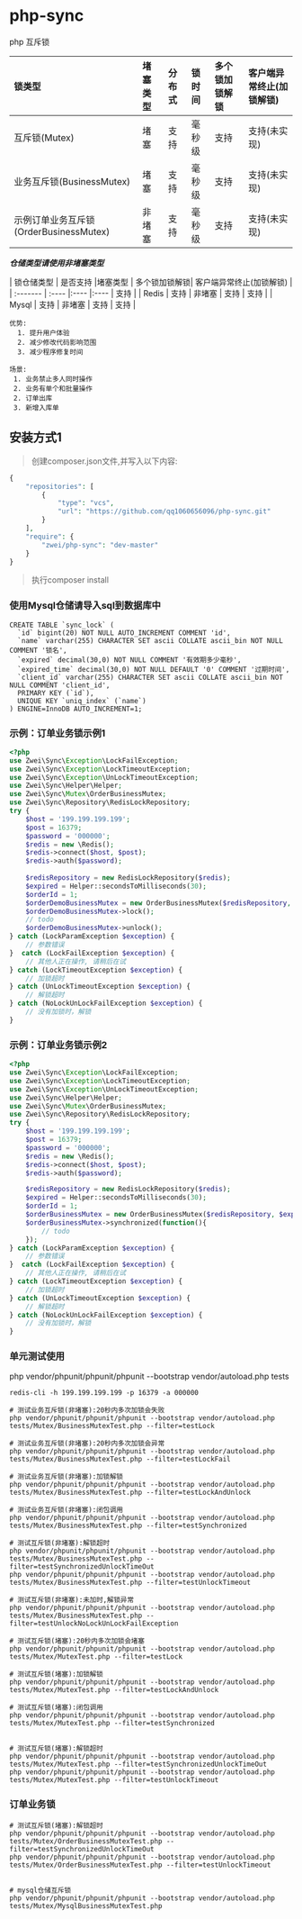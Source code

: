 # php-sync
php 互斥锁

| 锁类型                               | 堵塞类型 | 分布式 | 锁时间  | 多个锁加锁解锁| 客户端异常终止(加锁解锁) |
| :---------------------------------- | :------ | :----  | :---- | :-------------- | :------------------- |
| 互斥锁(Mutex)                        | 堵塞     | 支持  | 毫秒级  | 支持            | 支持(未实现)           |
| 业务互斥锁(BusinessMutex)             | 堵塞    | 支持   | 毫秒级 | 支持             | 支持(未实现)           |
| 示例订单业务互斥锁(OrderBusinessMutex) | 非堵塞   | 支持   | 毫秒级 | 支持            | 支持(未实现)            |

***仓储类型请使用非堵塞类型***

| 锁仓储类型 | 是否支持 |堵塞类型 | 多个锁加锁解锁| 客户端异常终止(加锁解锁) |
| :------- | :----  |:----  |:----  | 支持               |
| Redis    | 支持   | 非堵塞  | 支持 | 支持               |
| Mysql    | 支持  | 非堵塞  | 支持 | 支持               |

```
优势: 
  1. 提升用户体验
  2. 减少修改代码影响范围
  3. 减少程序修复时间

场景: 
 1. 业务禁止多人同时操作
 2. 业务有单个和批量操作
 2. 订单出库
 3. 新增入库单
```

## 安装方式1
> 创建composer.json文件,并写入以下内容:

```php
{
    "repositories": [
        {
            "type": "vcs",
            "url": "https://github.com/qq1060656096/php-sync.git"
        }
    ],
    "require": {
        "zwei/php-sync": "dev-master"
    }
}
```
> 执行composer install

### 使用Mysql仓储请导入sql到数据库中
```
CREATE TABLE `sync_lock` (
  `id` bigint(20) NOT NULL AUTO_INCREMENT COMMENT 'id',
  `name` varchar(255) CHARACTER SET ascii COLLATE ascii_bin NOT NULL COMMENT '锁名',
  `expired` decimal(30,0) NOT NULL COMMENT '有效期多少毫秒',
  `expired_time` decimal(30,0) NOT NULL DEFAULT '0' COMMENT '过期时间',
  `client_id` varchar(255) CHARACTER SET ascii COLLATE ascii_bin NOT NULL COMMENT 'client_id',
  PRIMARY KEY (`id`),
  UNIQUE KEY `uniq_index` (`name`)
) ENGINE=InnoDB AUTO_INCREMENT=1;
```



### 示例：订单业务锁示例1
```php
<?php
use Zwei\Sync\Exception\LockFailException;
use Zwei\Sync\Exception\LockTimeoutException;
use Zwei\Sync\Exception\UnLockTimeoutException;
use Zwei\Sync\Helper\Helper;
use Zwei\Sync\Mutex\OrderBusinessMutex;
use Zwei\Sync\Repository\RedisLockRepository;
try {
    $host = '199.199.199.199';
    $post = 16379;
    $password = '000000';
    $redis = new \Redis();
    $redis->connect($host, $post);
    $redis->auth($password);
    
    $redisRepository = new RedisLockRepository($redis);
    $expired = Helper::secondsToMilliseconds(30);
    $orderId = 1;
    $orderDemoBusinessMutex = new OrderBusinessMutex($redisRepository, $expired, $orderId);
    $orderDemoBusinessMutex->lock();
    // todo
    $orderDemoBusinessMutex->unlock();
} catch (LockParamException $exception) {
    // 参数错误
}  catch (LockFailException $exception) {
    // 其他人正在操作, 请稍后在试
} catch (LockTimeoutException $exception) {
    // 加锁超时
} catch (UnLockTimeoutException $exception) {
    // 解锁超时
} catch (NoLockUnLockFailException $exception) {
    // 没有加锁时，解锁
}
```

### 示例：订单业务锁示例2
```php
<?php
use Zwei\Sync\Exception\LockFailException;
use Zwei\Sync\Exception\LockTimeoutException;
use Zwei\Sync\Exception\UnLockTimeoutException;
use Zwei\Sync\Helper\Helper;
use Zwei\Sync\Mutex\OrderBusinessMutex;
use Zwei\Sync\Repository\RedisLockRepository;
try {
    $host = '199.199.199.199';
    $post = 16379;
    $password = '000000';
    $redis = new \Redis();
    $redis->connect($host, $post);
    $redis->auth($password);

    $redisRepository = new RedisLockRepository($redis);
    $expired = Helper::secondsToMilliseconds(30);
    $orderId = 1;
    $orderBusinessMutex = new OrderBusinessMutex($redisRepository, $expired, $orderId);
    $orderBusinessMutex->synchronized(function(){
        // todo
    });
} catch (LockParamException $exception) {
    // 参数错误
}  catch (LockFailException $exception) {
    // 其他人正在操作, 请稍后在试
} catch (LockTimeoutException $exception) {
    // 加锁超时
} catch (UnLockTimeoutException $exception) {
    // 解锁超时
} catch (NoLockUnLockFailException $exception) {
    // 没有加锁时，解锁
}
```


### 单元测试使用
php vendor/phpunit/phpunit/phpunit --bootstrap vendor/autoload.php tests

```
redis-cli -h 199.199.199.199 -p 16379 -a 000000

# 测试业务互斥锁(非堵塞):20秒内多次加锁会失败
php vendor/phpunit/phpunit/phpunit --bootstrap vendor/autoload.php tests/Mutex/BusinessMutexTest.php --filter=testLock

# 测试业务互斥锁(非堵塞):20秒内多次加锁会异常
php vendor/phpunit/phpunit/phpunit --bootstrap vendor/autoload.php tests/Mutex/BusinessMutexTest.php --filter=testLockFail

# 测试业务互斥锁(非堵塞):加锁解锁
php vendor/phpunit/phpunit/phpunit --bootstrap vendor/autoload.php tests/Mutex/BusinessMutexTest.php --filter=testLockAndUnlock

# 测试业务互斥锁(非堵塞):闭包调用
php vendor/phpunit/phpunit/phpunit --bootstrap vendor/autoload.php tests/Mutex/BusinessMutexTest.php --filter=testSynchronized

# 测试互斥锁(非堵塞):解锁超时
php vendor/phpunit/phpunit/phpunit --bootstrap vendor/autoload.php tests/Mutex/BusinessMutexTest.php --filter=testSynchronizedUnlockTimeOut
php vendor/phpunit/phpunit/phpunit --bootstrap vendor/autoload.php tests/Mutex/BusinessMutexTest.php --filter=testUnlockTimeout

# 测试互斥锁(非堵塞):未加时,解锁异常
php vendor/phpunit/phpunit/phpunit --bootstrap vendor/autoload.php tests/Mutex/BusinessMutexTest.php --filter=testUnlockNoLockUnLockFailException

# 测试互斥锁(堵塞):20秒内多次加锁会堵塞
php vendor/phpunit/phpunit/phpunit --bootstrap vendor/autoload.php tests/Mutex/MutexTest.php --filter=testLock

# 测试互斥锁(堵塞):加锁解锁
php vendor/phpunit/phpunit/phpunit --bootstrap vendor/autoload.php tests/Mutex/MutexTest.php --filter=testLockAndUnlock

# 测试互斥锁(堵塞):闭包调用
php vendor/phpunit/phpunit/phpunit --bootstrap vendor/autoload.php tests/Mutex/MutexTest.php --filter=testSynchronized


# 测试互斥锁(堵塞):解锁超时
php vendor/phpunit/phpunit/phpunit --bootstrap vendor/autoload.php tests/Mutex/MutexTest.php --filter=testSynchronizedUnlockTimeOut
php vendor/phpunit/phpunit/phpunit --bootstrap vendor/autoload.php tests/Mutex/MutexTest.php --filter=testUnlockTimeout

```

### 订单业务锁
```
# 测试互斥锁(堵塞):解锁超时
php vendor/phpunit/phpunit/phpunit --bootstrap vendor/autoload.php tests/Mutex/OrderBusinessMutexTest.php --filter=testSynchronizedUnlockTimeOut
php vendor/phpunit/phpunit/phpunit --bootstrap vendor/autoload.php tests/Mutex/OrderBusinessMutexTest.php --filter=testUnlockTimeout


# mysql仓储互斥锁
php vendor/phpunit/phpunit/phpunit --bootstrap vendor/autoload.php tests/Mutex/MysqlBusinessMutexTest.php

```
